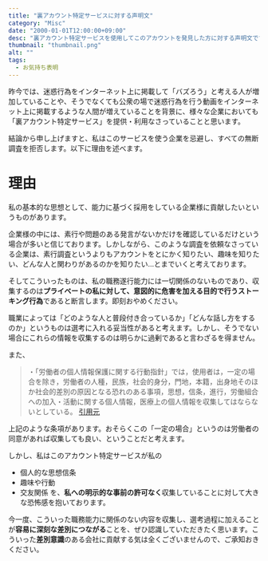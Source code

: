 ```yaml
---
title: "裏アカウント特定サービスに対する声明文"
category: "Misc"
date: "2000-01-01T12:00:00+09:00"
desc: "裏アカウント特定サービスを使用してこのアカウントを発見した方に対する声明文です。"
thumbnail: "thumbnail.png"
alt: ""
tags: 
  - お気持ち表明
---
```

昨今では、迷惑行為をインターネット上に掲載して「バズろう」と考える人が増加していることや、そうでなくても公衆の場で迷惑行為を行う動画をインターネット上に掲載するような人間が増えていることを背景に、様々な企業においても「裏アカウント特定サービス」を提供・利用なさっていることと思います。

結論から申し上げますと、私はこのサービスを使う企業を忌避し、すべての無断調査を拒否します。以下に理由を述べます。

# 理由
私の基本的な思想として、能力に基づく採用をしている企業様に貢献したいというものがあります。

企業様の中には、素行や問題のある発言がないかだけを確認しているだけという場合が多いと信じております。しかしながら、このような調査を依頼なさっている企業は、素行調査というよりもアカウントをとにかく知りたい、趣味を知りたい、どんな人と関わりがあるのかを知りたい…とまでいくと考えております。

そしてこういったものは、私の職務遂行能力には一切関係のないものであり、収集するのは**プライベートの私に対して、意図的に危害を加える目的で行うストーキング行為**であると断言します。即刻おやめください。

職業によっては「どのような人と普段付き合っているか」「どんな話し方をするのか」というものは選考に入れる妥当性があると考えます。しかし、そうでない場合にこれらの情報を収集するのは明らかに過剰であると言わざるを得ません。

また、
> ・「労働者の個人情報保護に関する行動指針」では，使用者は，一定の場合を除き，労働者の人種，民族，社会的身分，門地，本籍，出身地そのほか社会的差別の原因となる恐れのある事項，思想，信条，進行，労働組合への加入・活動に関する個人情報，医療上の個人情報を収集してはならないとしている。
[引用元](https://ikari-law.com/hanrei-12/2191/)

上記のような条項があります。おそらくこの「一定の場合」というのは労働者の同意があれば収集しても良い、ということだと考えます。

しかし、私はこのアカウント特定サービスが私の
- 個人的な思想信条
- 趣味や行動
- 交友関係
を、**私への明示的な事前の許可なく**収集していることに対して大きな恐怖感を抱いております。

今一度、こういった職務能力に関係のない内容を収集し、選考過程に加えることが**容易に深刻な差別につながる**ことを、ぜひ認識していただきたく思います。こういった**差別意識**のある会社に貢献する気は全くございませんので、ご承知おきください。